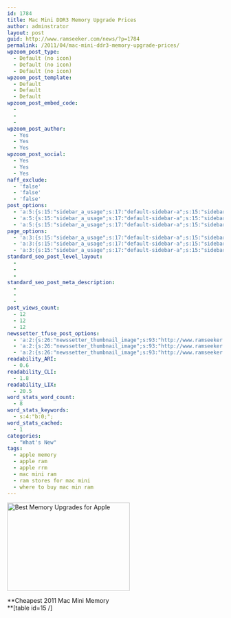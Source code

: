 ```yaml
---
id: 1784
title: Mac Mini DDR3 Memory Upgrade Prices
author: adminstrator
layout: post
guid: http://www.ramseeker.com/news/?p=1784
permalink: /2011/04/mac-mini-ddr3-memory-upgrade-prices/
wpzoom_post_type:
  - Default (no icon)
  - Default (no icon)
  - Default (no icon)
wpzoom_post_template:
  - Default
  - Default
  - Default
wpzoom_post_embed_code:
  - 
  - 
  - 
wpzoom_post_author:
  - Yes
  - Yes
  - Yes
wpzoom_post_social:
  - Yes
  - Yes
  - Yes
naff_exclude:
  - 'false'
  - 'false'
  - 'false'
post_options:
  - 'a:5:{s:15:"sidebar_a_usage";s:17:"default-sidebar-a";s:15:"sidebar_b_usage";s:17:"default-sidebar-b";s:9:"hwa_usage";s:17:"default-headerbar";s:8:"ad_above";s:0:"";s:8:"ad_below";s:0:"";}'
  - 'a:5:{s:15:"sidebar_a_usage";s:17:"default-sidebar-a";s:15:"sidebar_b_usage";s:17:"default-sidebar-b";s:9:"hwa_usage";s:17:"default-headerbar";s:8:"ad_above";s:0:"";s:8:"ad_below";s:0:"";}'
  - 'a:5:{s:15:"sidebar_a_usage";s:17:"default-sidebar-a";s:15:"sidebar_b_usage";s:17:"default-sidebar-b";s:9:"hwa_usage";s:17:"default-headerbar";s:8:"ad_above";s:0:"";s:8:"ad_below";s:0:"";}'
page_options:
  - 'a:3:{s:15:"sidebar_a_usage";s:17:"default-sidebar-a";s:15:"sidebar_b_usage";s:17:"default-sidebar-b";s:9:"hwa_usage";s:17:"default-headerbar";}'
  - 'a:3:{s:15:"sidebar_a_usage";s:17:"default-sidebar-a";s:15:"sidebar_b_usage";s:17:"default-sidebar-b";s:9:"hwa_usage";s:17:"default-headerbar";}'
  - 'a:3:{s:15:"sidebar_a_usage";s:17:"default-sidebar-a";s:15:"sidebar_b_usage";s:17:"default-sidebar-b";s:9:"hwa_usage";s:17:"default-headerbar";}'
standard_seo_post_level_layout:
  - 
  - 
  - 
standard_seo_post_meta_description:
  - 
  - 
  - 
post_views_count:
  - 12
  - 12
  - 12
newssetter_tfuse_post_options:
  - 'a:2:{s:26:"newssetter_thumbnail_image";s:93:"http://www.ramseeker.com/wp-content/uploads/2011/03/Screen-shot-2011-03-28-at-12.34.40-PM.png";s:24:"newssetter_disable_image";s:4:"true";}'
  - 'a:2:{s:26:"newssetter_thumbnail_image";s:93:"http://www.ramseeker.com/wp-content/uploads/2011/03/Screen-shot-2011-03-28-at-12.34.40-PM.png";s:24:"newssetter_disable_image";s:4:"true";}'
  - 'a:2:{s:26:"newssetter_thumbnail_image";s:93:"http://www.ramseeker.com/wp-content/uploads/2011/03/Screen-shot-2011-03-28-at-12.34.40-PM.png";s:24:"newssetter_disable_image";s:4:"true";}'
readability_ARI:
  - 0.6
readability_CLI:
  - 1.8
readability_LIX:
  - 20.5
word_stats_word_count:
  - 8
word_stats_keywords:
  - s:4:"b:0;";
word_stats_cached:
  - 1
categories:
  - "What's New"
tags:
  - apple memory
  - apple ram
  - apple rrm
  - mac mini ram
  - ram stores for mac mini
  - where to buy mac min ram
---
```

[<img class="alignleft" title="Best Apple Memory Upgrades" src="http://www.ramseeker.com/wp-content/uploads/2011/03/Screen-shot-2011-03-28-at-12.34.40-PM.png" alt="Best Memory Upgrades for Apple" width="285" height="205" />][1]

**Cheapest 2011 Mac Mini Memory  
**[table id=15 /]

<div>
</div>

<div>
</div>

 [1]: http://www.amazon.com/gp/redirect.html?ie=UTF8&location=http%3A%2F%2Fwww.amazon.com%2Fs%3Fie%3DUTF8%26x%3D0%26ref_%3Dnb_sb_noss%26y%3D0%26field-keywords%3Dmac%2520mini%26url%3Dsearch-alias%253Daps&tag=ramseeker-20&linkCode=ur2&camp=1789&creative=390957